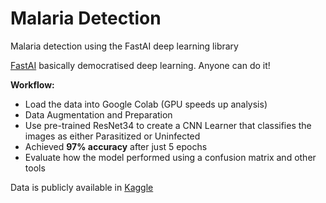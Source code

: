 # Malaria Detection
Malaria detection using the FastAI deep learning library

[FastAI](https://www.fast.ai/) basically democratised deep learning. Anyone can do it!

**Workflow:**
* Load the data into Google Colab (GPU speeds up analysis)
* Data Augmentation and Preparation
* Use pre-trained ResNet34 to create a CNN Learner that classifies the images as either Parasitized or Uninfected
* Achieved **97% accuracy** after just 5 epochs
* Evaluate how the model performed using a confusion matrix and other tools

Data is publicly available in [Kaggle](https://www.kaggle.com/iarunava/cell-images-for-detecting-malaria)
